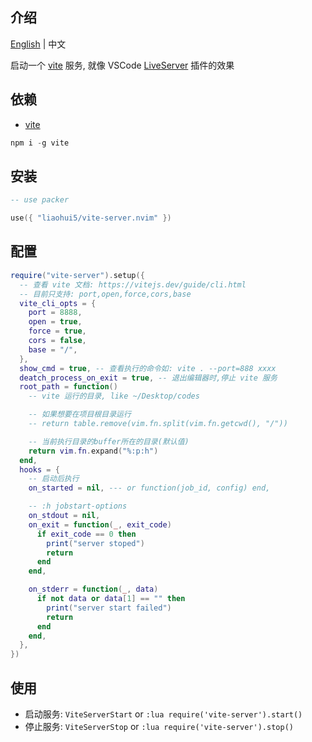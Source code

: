 ## 介绍

[English](https://github.com/liaohui5/vite-server.nvim/blob/main/README.md) | 中文

启动一个 [vite](https://vitejs.dev/) 服务, 就像 VSCode [LiveServer](https://marketplace.visualstudio.com/items?itemName=ritwickdey.LiveServer) 插件的效果

## 依赖

- [vite](https://vitejs.dev/)

```js
npm i -g vite
```

## 安装

```lua
-- use packer

use({ "liaohui5/vite-server.nvim" })
```

## 配置

```lua
require("vite-server").setup({
  -- 查看 vite 文档: https://vitejs.dev/guide/cli.html
  -- 目前只支持: port,open,force,cors,base
  vite_cli_opts = {
    port = 8888,
    open = true,
    force = true,
    cors = false,
    base = "/",
  },
  show_cmd = true, -- 查看执行的命令如: vite . --port=888 xxxx
  deatch_process_on_exit = true, -- 退出编辑器时,停止 vite 服务
  root_path = function()
    -- vite 运行的目录, like ~/Desktop/codes

    -- 如果想要在项目根目录运行
    -- return table.remove(vim.fn.split(vim.fn.getcwd(), "/"))

    -- 当前执行目录的buffer所在的目录(默认值)
    return vim.fn.expand("%:p:h")
  end,
  hooks = {
    -- 启动后执行
    on_started = nil, --- or function(job_id, config) end,

    -- :h jobstart-options
    on_stdout = nil,
    on_exit = function(_, exit_code)
      if exit_code == 0 then
        print("server stoped")
        return
      end
    end,

    on_stderr = function(_, data)
      if not data or data[1] == "" then
        print("server start failed")
        return
      end
    end,
  },
})
```

## 使用

- 启动服务: `ViteServerStart` or `:lua require('vite-server').start()`
- 停止服务: `ViteServerStop` or `:lua require('vite-server').stop()`
